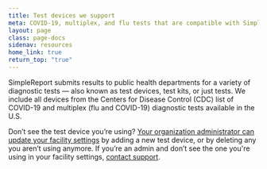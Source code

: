 ```yaml
---
title: Test devices we support
meta: COVID-19, multiplex, and flu tests that are compatible with SimpleReport
layout: page
class: page-docs
sidenav: resources
home_link: true
return_top: "true"
---
```


SimpleReport submits results to public health departments for a variety of diagnostic tests — also known as test devices, test kits, or just tests. We include all devices from the Centers for Disease Control (CDC) list of COVID-19 and multiplex (flu and COVID-19) diagnostic tests available in the U.S.

Don’t see the test device you’re using? [Your organization administrator can update your facility settings](https://www.simplereport.gov/using-simplereport/manage-facility-info/update-facility-settings) by adding a new test device, or by deleting any you aren’t using anymore. If you’re an admin and don’t see the one you're using in your facility settings, [contact support](https://www.simplereport.gov/contact-us).
